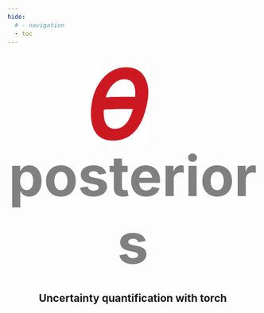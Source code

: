 ```yaml
---
hide:
  # - navigation
  - toc
---
```


#

<center>


<span style="font-size:8em; font-weight:bold; color:grey">
<img style="vertical-align: middle;", src=assets/logo.png width=120>
&nbsp;
posteriors
</span>

<h2>Uncertainty quantification with torch</h2>

<!-- <div style="font-size:1.25em;" class="grid cards" markdown>
- [**Getting Started**](getting_started.md)
- [**Constructing Log Posteriors**](log_posteriors.md)
- [**Gotchas**](gotchas.md)
- [**Examples**](examples/index.md)
- [**Contributing**](contributing.md)
- [**API**](api/index.md)
</div> -->


</center>

